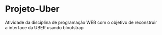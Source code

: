 # Projeto-Uber
Atividade da disciplina de programação WEB com o objetivo de reconstruir a interface da UBER usando blootstrap
